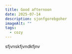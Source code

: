 ```yaml
---
title: Good afternoon
date: 2025-07-14
description: sjonfgorebgoher
imageAlt: ""
tags:
  - cozy
---
```

s﻿fjvnskfjvndkfjnv
